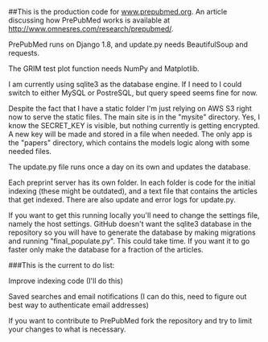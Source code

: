 ##This is the production code for www.prepubmed.org.
An article discussing how PrePubMed works is available at http://www.omnesres.com/research/prepubmed/.

PrePubMed runs on Django 1.8, and update.py needs BeautifulSoup and requests.

The GRIM test plot function needs NumPy and Matplotlib.

I am currently using sqlite3 as the database engine.  If I need to I could switch to either MySQL or PostreSQL, but query speed seems fine for now.

Despite the fact that I have a static folder I'm just relying on AWS S3 right now to serve the static files.  The main site is in the "mysite" directory.  Yes, I know the SECRET_KEY is visible, but nothing currently is getting encrypted.  A new key will be made and stored in a file when needed.  The only app is the "papers" directory, which contains the models logic along with some needed files.

The update.py file runs once a day on its own and updates the database.

Each preprint server has its own folder.  In each folder is code for the initial indexing (these might be outdated), and a text file that contains the articles that get indexed.  There are also update and error logs for update.py.

If you want to get this running locally you'll need to change the settings file, namely the host settings.  GitHub doesn't want the sqlite3 database in the repository so you will have to generate the database by making migrations and running "final_populate.py".  This could take time.  If you want it to go faster only make the database for a fraction of the articles.

###This is the current to do list:

Improve indexing code (I'll do this)

Saved searches and email notifications (I can do this, need to figure out best way to authenticate email addresses)


If you want to contribute to PrePubMed fork the repository and try to limit your changes to what is necessary.
